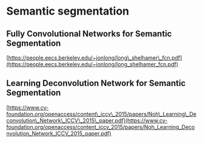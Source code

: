 # Semantic segmentation

## Fully Convolutional Networks for Semantic Segmentation

[https://people.eecs.berkeley.edu/~jonlong/long\_shelhamer\_fcn.pdf](https://people.eecs.berkeley.edu/~jonlong/long_shelhamer_fcn.pdf)

## Learning Deconvolution Network for Semantic Segmentation

[https://www.cv-foundation.org/openaccess/content\_iccv\_2015/papers/Noh\_Learning\_Deconvolution\_Network\_ICCV\_2015\_paper.pdf](https://www.cv-foundation.org/openaccess/content_iccv_2015/papers/Noh_Learning_Deconvolution_Network_ICCV_2015_paper.pdf)

